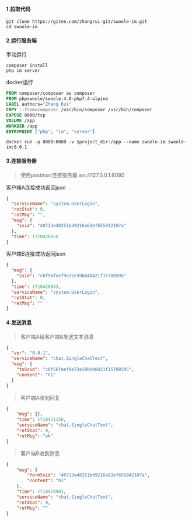 #### 1.拉取代码
```shell
git clone https://gitee.com/zhangrui-git/swoole-im.git
cd swoole-im
```
#### 2.运行服务端
手动运行
```shell
composer install
php im server
```
docker运行
```dockerfile
FROM composer/composer as composer
FROM phpswoole/swoole:4.8-php7.4-alpine
LABEL authors="Zhang Rui"
COPY --from=composer /usr/bin/composer /usr/bin/composer
EXPOSE 8080/tcp
VOLUME /app
WORKDIR /app
ENTRYPOINT ["php", "im", "server"]
```
```shell
docker run -p 8080:8080 -v $project_dir:/app --name swoole-im swoole-im:0.0.1
```
#### 3.连接服务器
> 使用postman连接服务器 ws://127.0.0.1:8080

客户端A连接成功返回json
```json
{
  "serviceName": "system.UserLogin",
  "retStat": 0,
  "retMsg": "",
  "msg": {
    "ssid": "40713e48251bd9216a62ef655942107a"
  },
  "time": 1710420856
}
```
客户端B连接成功返回json
```json
{
  "msg": {
    "ssid": "c0f56feef9e72e39b840421f15708595"
  },
  "time": 1710420843,
  "serviceName": "system.UserLogin",
  "retStat": 0,
  "retMsg": ""
}
```
#### 4.发送消息
> 客户端A给客户端B发送文本消息

```json
{
  "ver": "0.0.1",
  "serviceName": "chat.SingleChatText",
  "msg": {
    "toSsid": "c0f56feef9e72e39b840421f15708595",
    "content": "hi"
  }
}
```
> 客户端A收到回复

```json
{
    "msg": {},
    "time": 1710421158,
    "serviceName": "chat.SingleChatText",
    "retStat": 0,
    "retMsg": "ok"
}
```
> 客户端B收到消息

```json
{
    "msg": {
        "formSsid": "40713e48251bd9216a62ef655942107a",
        "content": "hi"
    },
    "time": 1710420901,
    "serviceName": "chat.SingleChatText",
    "retStat": 0,
    "retMsg": ""
}
```